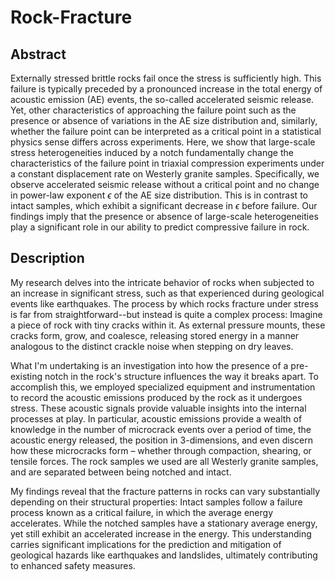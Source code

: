 # Rock-Fracture

## Abstract
Externally stressed brittle rocks fail once the stress is sufficiently high. This failure is typically preceded by
a pronounced increase in the total energy of acoustic emission (AE) events, the so-called accelerated seismic
release. Yet, other characteristics of approaching the failure point such as the presence or absence of variations
in the AE size distribution and, similarly, whether the failure point can be interpreted as a critical point in a
statistical physics sense differs across experiments. Here, we show that large-scale stress heterogeneities induced
by a notch fundamentally change the characteristics of the failure point in triaxial compression experiments under
a constant displacement rate on Westerly granite samples. Specifically, we observe accelerated seismic release
without a critical point and no change in power-law exponent $\epsilon$ of the AE size distribution. This is in contrast to
intact samples, which exhibit a significant decrease in $\epsilon$ before failure. Our findings imply that the presence or
absence of large-scale heterogeneities play a significant role in our ability to predict compressive failure in rock.

## Description
My research delves into the intricate behavior of rocks when subjected to an increase in significant stress, such as that experienced during geological events like earthquakes.
The process by which rocks fracture under stress is far from straightforward--but instead is quite a complex process: Imagine a piece of rock with tiny cracks within it. 
As external pressure mounts, these cracks form, grow, and coalesce, releasing stored energy in a manner analogous to the distinct crackle noise when stepping on dry leaves.

What I'm undertaking is an investigation into how the presence of a pre-existing notch in the rock's structure influences the way it breaks apart.
To accomplish this, we employed specialized equipment and instrumentation to record the acoustic emissions produced by the rock as it undergoes stress. 
These acoustic signals provide valuable insights into the internal processes at play. In particular, acoustic emissions provide a wealth of knowledge in the number of microcrack events over a period of time, the acoustic energy released, the position in 3-dimensions,
and even discern how these microcracks form – whether through compaction, shearing, or tensile forces.
The rock samples we used are all Westerly granite samples, and are separated between being notched and intact.

My findings reveal that the fracture patterns in rocks can vary substantially depending on their structural properties: Intact samples follow a failure process known as a critical failure, in which
the average energy accelerates. While the notched samples have a stationary average energy, yet still exhibit an accelerated increase in the energy.
This understanding carries significant implications for the prediction and mitigation of geological hazards like earthquakes and landslides, ultimately contributing to enhanced safety measures.

